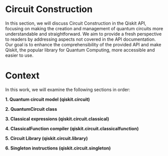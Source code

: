 # Circuit Construction

In this section, we will discuss Circuit Construction in the Qiskit API, focusing on making the creation and management of quantum circuits more understandable and straightforward. We aim to provide a fresh perspective to readers by addressing aspects not covered in the API documentation. Our goal is to enhance the comprehensibility of the provided API and make Qiskit, the popular library for Quantum Computing, more accessible and easier to use.

# Context 

In this work, we will examine the following sections in order:

**1. Quantum circuit model (qiskit.circuit)**

**2. QuantumCircuit class**

**3. Classical expressions (qiskit.circuit.classical)**

**4. ClassicalFunction compiler (qiskit.circuit.classicalfunction)**

**5. Circuit Library (qiskit.circuit.library)**

**6. Singleton instructions (qiskit.circuit.singleton)**

